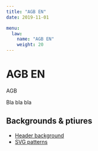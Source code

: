 ```yaml
---
title: "AGB EN"
date: 2019-11-01

menu: 
  law:
    name: "AGB EN"
    weight: 20
---
```


# AGB EN

AGB 

Bla bla bla  

## Backgrounds & ptiures
* [Header background](https://pixabay.com/photos/white-painted-concrete-wall-concrete-888895/)
* [SVG patterns](https://www.heropatterns.com/)
